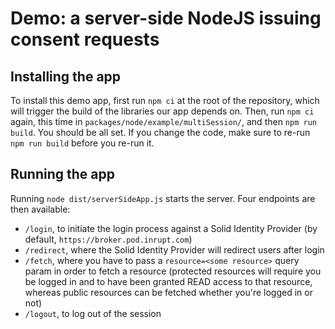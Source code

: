 # Demo: a server-side NodeJS issuing consent requests

## Installing the app

To install this demo app, first run `npm ci` at the root of the repository, which
will trigger the build of the libraries our app depends on. Then, run `npm ci`
again, this time in `packages/node/example/multiSession/`, and then `npm run build`.
You should be all set. If you change the code, make sure to re-run `npm run build`
before you re-run it.

## Running the app

Running `node dist/serverSideApp.js` starts the server. Four endpoints are then available:

- `/login`, to initiate the login process against a Solid Identity Provider
  (by default, `https://broker.pod.inrupt.com`)
- `/redirect`, where the Solid Identity Provider will redirect users after login
- `/fetch`, where you have to pass a `resource=<some resource>` query param in
  order to fetch a resource (protected resources will require you be logged in and to have been granted READ access to that resource, whereas public resources can be fetched whether you're logged in or not)
- `/logout`, to log out of the session
